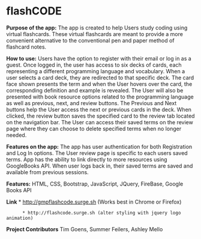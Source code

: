 # flashCODE


**Purpose of the app:** The app is created to help Users study coding using virtual flashcards. These virtual flashcards are meant to provide a more convenient alternative to the conventional pen and paper method of flashcard notes.

**How to use:** Users have the option to register with their email or log in as a guest. Once logged in, the user has access to six decks of cards, each representing a different programming language and vocabulary. When a user selects a card deck, they are redirected to that specific deck. The card face shown presents the term and when the User hovers over the card, the corresponding definition and example is revealed. The User will also be presented with book resource options related to the programming language as well as previous, next, and review buttons. The Previous and Next buttons help the User access the next or previous cards in the deck. When clicked, the review button saves the specified card to the review tab located on the navigation bar. The User can access their saved terms on the review page where they can choose to delete specified terms when no longer needed.

**Features on the app:** The app has user authentication for both Registration and Log In options. The User review page is specific to each users saved terms. App has the ability to link directly to more resources using GoogleBooks API. When user logs back in, their saved terms are saved and available from previous sessions.

**Features:** HTML, CSS, Bootstrap, JavaScript, JQuery, FireBase, Google Books API


**Link**  * http://gmpflashcode.surge.sh (Works best in Chrome or Firefox)

          * http://flashcode.surge.sh (alter styling with jquery logo animation)

**Project Contributors** Tim Goens, Summer Feilers, Ashley Mello
